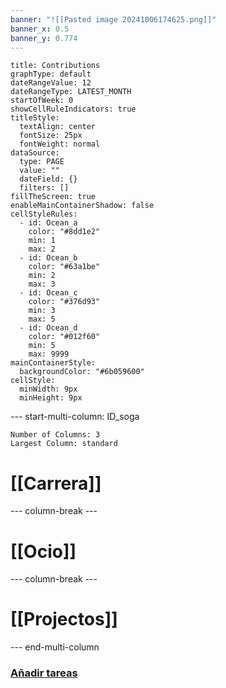 ```yaml
---
banner: "![[Pasted image 20241006174625.png]]"
banner_x: 0.5
banner_y: 0.774
---
```


```contributionGraph
title: Contributions
graphType: default
dateRangeValue: 12
dateRangeType: LATEST_MONTH
startOfWeek: 0
showCellRuleIndicators: true
titleStyle:
  textAlign: center
  fontSize: 25px
  fontWeight: normal
dataSource:
  type: PAGE
  value: ""
  dateField: {}
  filters: []
fillTheScreen: true
enableMainContainerShadow: false
cellStyleRules:
  - id: Ocean_a
    color: "#8dd1e2"
    min: 1
    max: 2
  - id: Ocean_b
    color: "#63a1be"
    min: 2
    max: 3
  - id: Ocean_c
    color: "#376d93"
    min: 3
    max: 5
  - id: Ocean_d
    color: "#012f60"
    min: 5
    max: 9999
mainContainerStyle:
  backgroundColor: "#6b059600"
cellStyle:
  minWidth: 9px
  minHeight: 9px

```

--- start-multi-column: ID_soga
```column-settings
Number of Columns: 3
Largest Column: standard
```

# [[Carrera]]

--- column-break ---

# [[Ocio]]

--- column-break ---

# [[Projectos]]

--- end-multi-column

### [Añadir tareas](Tareas.md)


